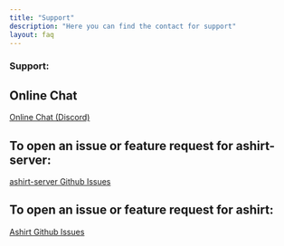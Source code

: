 ```yaml
---
title: "Support"
description: "Here you can find the contact for support"
layout: faq
---
```



<div id="contact">

### Support:

<div class="questions-box">

## Online Chat

[Online Chat (Discord)](https://discord.gg/ymcW6sRveX)

</div>

<div class="questions-box">

## To open an issue or feature request for ashirt-server:

[ashirt-server Github Issues]( https://github.com/ashirt-ops/ashirt-server/issues/new/choose)

</div>

<div class="questions-box">

## To open an issue or feature request for ashirt:

[Ashirt Github Issues]( https://github.com/ashirt-ops/ashirt/issues/new/choose)

</div>

</div>